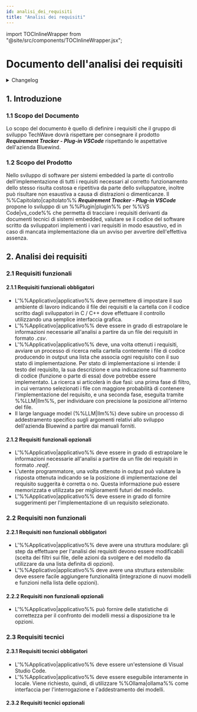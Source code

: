 ```yaml
---
id: analisi_dei_requisiti
title: "Analisi dei requisiti"
---
```


import TOCInlineWrapper from "@site/src/components/TOCInlineWrapper.jsx";

# Documento dell'analisi dei requisiti

<details>
  <summary>Changelog</summary>

| Data       | Versione | Descrizione                 | Autore       | Data Verifica | Verificatore |
| ---------- | -------- | --------------------------- | ------------ | ------------- | ------------ |
| 03/01/2025 | 0.1.1    | Aggiunta termini glossario  | Pistori Gaia | ?    | ? |
| 13/12/2024 | 0.1.0    | Prima stesura del documento | Pistori Gaia | 13/12/2024    | Luca Monetti |

</details>

<TOCInlineWrapper toc={toc} />

## 1. Introduzione

### 1.1 Scopo del Documento

Lo scopo del documento è quello di definire i requisiti che il gruppo di sviluppo TechWave dovrà rispettare per consegnare il prodotto **_Requirement Tracker - Plug-in VSCode_** rispettando le aspettative dell'azienda Bluewind.

### 1.2 Scopo del Prodotto

Nello sviluppo di software per sistemi embedded la parte di controllo dell'implementazione di tutti i requisiti necessari al corretto funzionamento dello stesso risulta costosa e ripetitiva da parte dello sviluppatore, inoltre può risultare non esaustiva a causa di distrazioni o dimenticanze. Il %%Capitolato|capitolato%% **_Requirement Tracker - Plug-in VSCode_** propone lo sviluppo di un %%Plugin|plugin%% per %%VS Code|vs_code%% che permetta di tracciare i requisiti derivanti da documenti tecnici di sistemi embedded, valutare se il codice del software scritto da sviluppatori implementi i vari requisiti in modo esaustivo, ed in caso di mancata implementazione dia un avviso per avvertire dell'effettiva assenza.

## 2. Analisi dei requisiti

### 2.1 Requisiti funzionali

#### 2.1.1 Requisiti funzionali obbligatori

-   L'%%Applicativo|applicativo%% deve permettere di impostare il suo ambiente di lavoro indicando il file dei requisiti e la cartella con il codice scritto dagli sviluppatori in C / C++ dove effettuare il controllo utilizzando una semplice interfaccia grafica.
-   L'%%Applicativo|applicativo%% deve essere in grado di estrapolare le informazioni necessarie all'analisi a partire da un file dei requisiti in formato _.csv_.
-   L'%%Applicativo|applicativo%% deve, una volta ottenuti i requisiti, avviare un processo di ricerca nella cartella contenente i file di codice producendo in output una lista che associa ogni requisito con il suo stato di implementazione. Per stato di implementazione si intende: il testo del requisito, la sua descrizione e una indicazione sul frammento di codice (funzione o parte di essa) dove potrebbe essere implementato. La ricerca si articolerà in due fasi: una prima fase di filtro, in cui verranno selezionati i file con maggiore probabilità di contenere l'implementazione del requisito, e una seconda fase, eseguita tramite %%LLM|llm%%, per individuare con precisione la posizione all'interno del file.
-   Il large language model (%%LLM|llm%%) deve subire un processo di addestramento specifico sugli argomenti relativi allo sviluppo dell'azienda Bluewind a partire dai manuali forniti.

#### 2.1.2 Requisiti funzionali opzionali

-   L'%%Applicativo|applicativo%% deve essere in grado di estrapolare le informazioni necessarie all'analisi a partire da un file dei requisiti in formato _.reqif_.
-   L'utente programmatore, una volta ottenuto in output può valutare la risposta ottenuta indicando se la posizione di implementazione del requisito suggerita è corretta o no. Questa informazione può essere memorizzata e utilizzata per miglioramenti futuri del modello.
-   L'%%Applicativo|applicativo%% deve essere in grado di fornire suggerimenti per l'implementazione di un requisito selezionato.

### 2.2 Requisiti non funzionali

#### 2.2.1 Requisiti non funzionali obbligatori

-   L'%%Applicativo|applicativo%% deve avere una struttura modulare: gli step da effettuare per l'analisi dei requisiti devono essere modificabili (scelta dei filtri sui file, delle azioni da svolgere e del modello da utilizzare da una lista definita di opzioni).
-   L'%%Applicativo|applicativo%% deve avere una struttura estensibile: deve essere facile aggiungere funzionalità (integrazione di nuovi modelli e funzioni nella lista delle opzioni).

#### 2.2.2 Requisiti non funzionali opzionali

-   L'%%Applicativo|applicativo%% può fornire delle statistiche di correttezza per il confronto dei modelli messi a disposizione tra le opzioni.

### 2.3 Requisiti tecnici

#### 2.3.1 Requisiti tecnici obbligatori

-   L'%%Applicativo|applicativo%% deve essere un'estensione di Visual Studio Code.
-   L'%%Applicativo|applicativo%% deve essere eseguibile interamente in locale. Viene richiesto, quindi, di utilizzare %%Ollama|ollama%% come interfaccia per l'interrogazione e l'addestramento dei modelli.

#### 2.3.2 Requisiti tecnici opzionali
